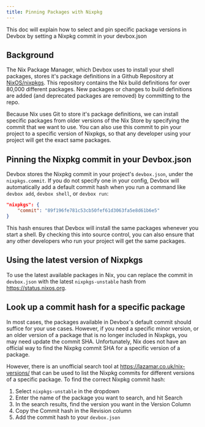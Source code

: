 ```yaml
---
title: Pinning Packages with Nixpkg
---
```


This doc will explain how to select and pin specific package versions in Devbox by setting a Nixpkg commit in your devbox.json

## Background

The Nix Package Manager, which Devbox uses to install your shell packages, stores it's package definitions in a Github Repository at [NixOS/nixpkgs](https://github.com/NixOS/nixpkgs). This repository contains the Nix build definitions for over 80,000 different packages. New packages or changes to build definitions are added (and deprecated packages are removed) by committing to the repo. 

Because Nix uses Git to store it's package definitions, we can install specific packages from older versions of the Nix Store by specifying the commit that we want to use. You can also use this commit to pin your project to a specific version of Nixpkgs, so that any developer using your project will get the exact same packages. 

## Pinning the Nixpkg commit in your Devbox.json

Devbox stores the Nixpkg commit in your project's `devbox.json`, under the `nixpkgs.commit`. If you do not specify one in your config, Devbox will automatically add a default commit hash when you run a command like `devbox add`, `devbox shell`, or `devbox run`:

```json
"nixpkgs": {
    "commit": "89f196fe781c53cb50fef61d3063fa5e8d61b6e5"
}
```
This hash ensures that Devbox will install the same packages whenever you start a shell. By checking this into source control, you can also ensure that any other developers who run your project will get the same packages.

## Using the latest version of Nixpkgs

To use the latest available packages in Nix, you can replace the commit in `devbox.json` with the latest `nixpkgs-unstable` hash from https://status.nixos.org. 

## Look up a commit hash for a specific package

In most cases, the packages available in Devbox's default commit should suffice for your use cases. However, if you need a specific minor version, or an older version of a package that is no longer included in Nixpkgs, you may need update the commit SHA. Unfortunately, Nix does not have an official way to find the Nixpkg commit SHA for a specific version of a package. 

However, there is an unofficial search tool at https://lazamar.co.uk/nix-versions/ that can be used to list the Nixpkg commits for different versions of a specific package. To find the correct Nixpkg commit hash: 
1. Select `nixpkgs-unstable` in the dropdown
2. Enter the name of the package you want to search, and hit Search
3. In the search results, find the version you want in the Version Column
4. Copy the Commit hash in the Revision column
5. Add the commit hash to your `devbox.json`
